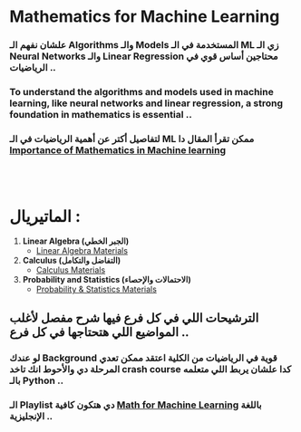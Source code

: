 # Mathematics for Machine Learning

### علشان نفهم الـ Algorithms والـ Models المستخدمة في الـ ML زي الـ Neural Networks والـ Linear Regression محتاجين أساس قوي في الرياضيات ..

### To understand the algorithms and models used in machine learning, like neural networks and linear regression, a strong foundation in mathematics is essential ..

### لتفاصيل أكتر عن أهمية الرياضيات في الـ ML ممكن تقرأ المقال دا [Importance of Mathematics in Machine learning](https://www.linkedin.com/pulse/importance-mathematics-machine-learning-dr-mamta-kapoor-u1lyc/)

<br>
<br>

# الماتيريال :
1. **Linear Algebra (الجبر الخطي)** 
    - [Linear Algebra Materials](https://github.com/mazen-alasas/ML-Journey/blob/main/3.%20Math/1.%20Linear%20Algebra/Linear%20Algebra%20Materials.md) 
2. **Calculus (التفاضل والتكامل)**
    - [Calculus Materials](https://github.com/mazen-alasas/ML-Journey/blob/main/3.%20Math/2.%20Calculus/Calculus%20Materials.md)
3. **Probability and Statistics (الاحتمالات والإحصاء)**
    - [Probability & Statistics Materials](https://github.com/mazen-alasas/ML-Journey/blob/main/3.%20Math/3.%20Probability/Probability%20Materials.md)
  
## الترشيحات اللي في كل فرع فيها شرح مفصل لأغلب المواضيع اللي هتحتاجها في كل فرع ..

### لو عندك Background قوية في الرياضيات من الكلية اعتقد ممكن تعدي المرحلة دي والأحوط انك تاخد crash course كدا علشان يربط اللي متعلمه بالـ Python ..
### الـ Playlist دي هتكون كافية [Math for Machine Learning](https://www.youtube.com/playlist?list=PLD80i8An1OEGZ2tYimemzwC3xqkU0jKUg) باللغة الإنجليزية ..

